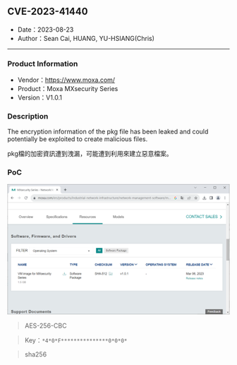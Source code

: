 ## CVE-2023-41440

- Date：2023-08-23
- Author：Sean Cai, HUANG, YU-HSIANG(Chris)

---

### Product Information

- Vendor：https://www.moxa.com/
- Product：Moxa MXsecurity Series
- Version：V1.0.1

### Description

The encryption information of the pkg file has been leaked and could potentially be exploited to create malicious files.

pkg檔的加密資訊遭到洩漏，可能遭到利用來建立惡意檔案。

### PoC

![](./images/1.png)

> AES-256-CBC

> Key：`*4*0*F***************0*0*0*`

> sha256